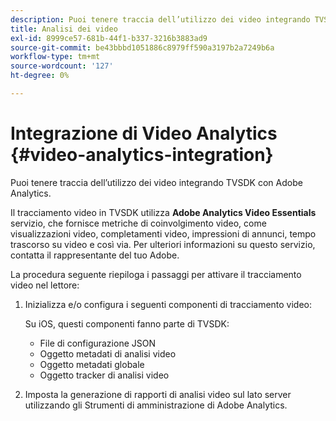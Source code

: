 ```yaml
---
description: Puoi tenere traccia dell’utilizzo dei video integrando TVSDK con Adobe Analytics.
title: Analisi dei video
exl-id: 8999ce57-681b-44f1-b337-3216b3883ad9
source-git-commit: be43bbbd1051886c8979ff590a3197b2a7249b6a
workflow-type: tm+mt
source-wordcount: '127'
ht-degree: 0%

---
```


# Integrazione di Video Analytics {#video-analytics-integration}

Puoi tenere traccia dell’utilizzo dei video integrando TVSDK con Adobe Analytics.

Il tracciamento video in TVSDK utilizza **Adobe Analytics Video Essentials** servizio, che fornisce metriche di coinvolgimento video, come visualizzazioni video, completamenti video, impressioni di annunci, tempo trascorso su video e così via. Per ulteriori informazioni su questo servizio, contatta il rappresentante del tuo Adobe.

La procedura seguente riepiloga i passaggi per attivare il tracciamento video nel lettore:

1. Inizializza e/o configura i seguenti componenti di tracciamento video:

   Su iOS, questi componenti fanno parte di TVSDK:

   * File di configurazione JSON
   * Oggetto metadati di analisi video
   * Oggetto metadati globale
   * Oggetto tracker di analisi video

1. Imposta la generazione di rapporti di analisi video sul lato server utilizzando gli Strumenti di amministrazione di Adobe Analytics.
